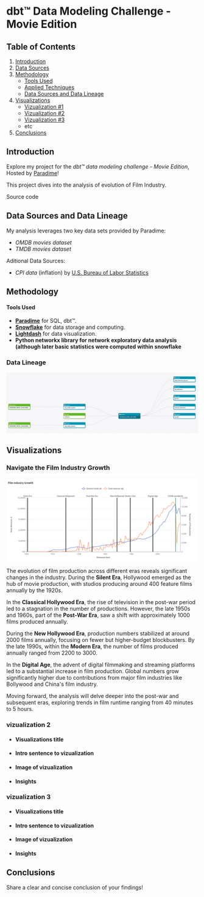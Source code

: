 # dbt™ Data Modeling Challenge - Movie Edition

## Table of Contents
1. [Introduction](#introduction)
2. [Data Sources](#data-sources-and-data-lineage)
3. [Methodology](#methodology)
   - [Tools Used](#tools-used)
   - [Applied Techniques](#applied-techniques)
   - [Data Sources and Data Lineage](#data-sources-and-data-lineage)
4. [Visualizations](#visualizations)
   - [Vizualization #1](vizualization-1)
   - [Vizualization #2](Vizualization-2)
   - [Vizualization #3](Vizualization-3)
   - etc
5. [Conclusions](#conclusions)

## Introduction
Explore my project for the _dbt™ data modeling challenge - Movie Edition_, Hosted by [Paradime](https://www.paradime.io/)!

This project dives into the analysis of evolution of Film Industry.

Source code


## Data Sources and Data Lineage
My analysis leverages two key data sets provided by Paradime:
- *OMDB movies dataset*
- *TMDB movies dataset*

Aditional Data Sources:
- *CPI data* (inflation) by [U.S. Bureau of Labor Statistics](www.bls.gov)

## Methodology
#### Tools Used
- **[Paradime](https://www.paradime.io/)** for SQL, dbt™.
- **[Snowflake](https://www.snowflake.com/)** for data storage and computing.
- **[Lightdash](https://www.lightdash.com/)** for data visualization.
- **Python networkx library for network exploratory data analysis (although later basic statistics were computed within snowflake** 



### Data Lineage
![data-lineage](screenshots/lineage.png)

## Visualizations

### Navigate the Film Industry Growth

![industry-growth](screenshots/industry-growth.png)

The evolution of film production across different eras reveals significant changes in the industry. During the **Silent Era**, Hollywood emerged as the hub of movie production, with studios producing around 400 feature films annually by the 1920s.

In the **Classical Hollywood Era**, the rise of television in the post-war period led to a stagnation in the number of productions. However, the late 1950s and 1960s, part of the **Post-War Era**, saw a shift with approximately 1000 films produced annually.

During the **New Hollywood Era**, production numbers stabilized at around 2000 films annually, focusing on fewer but higher-budget blockbusters. By the late 1990s, within the **Modern Era**, the number of films produced annually ranged from 2200 to 3000.

In the **Digital Age**, the advent of digital filmmaking and streaming platforms led to a substantial increase in film production. Global numbers grow significantly higher due to contributions from major film industries like Bollywood and China's film industry.

Moving forward, the analysis will delve deeper into the post-war and subsequent eras, exploring trends in film runtime ranging from 40 minutes to 5 hours.

### vizualization 2
- #### Visualizations title
- #### Intro sentence to vizualization
- #### Image of vizualization
- #### Insights

### vizualization 3
- #### Visualizations title
- #### Intro sentence to vizualization
- #### Image of vizualization
- #### Insights

## Conclusions
Share a clear and concise conclusion of your findings!
